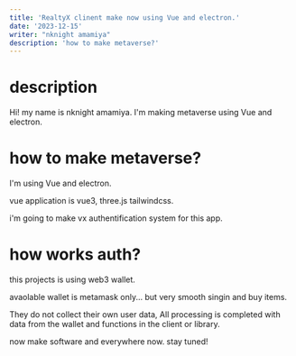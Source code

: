 ```yaml
---
title: 'RealtyX clinent make now using Vue and electron.'
date: '2023-12-15'
writer: "nknight amamiya"
description: 'how to make metaverse?'
---
```


# description

Hi! my name is nknight amamiya.
I'm making metaverse using Vue and electron.

# how to make metaverse?

I'm using Vue and electron.

vue application is vue3, three.js tailwindcss.

i'm going to make vx authentification system for this app.

# how works auth?

this projects is using web3 wallet.

avaolable wallet is metamask only... but very smooth singin and buy items.


They do not collect their own user data, All processing is completed with data from the wallet and functions in the client or library.

now make software and everywhere now. stay tuned!